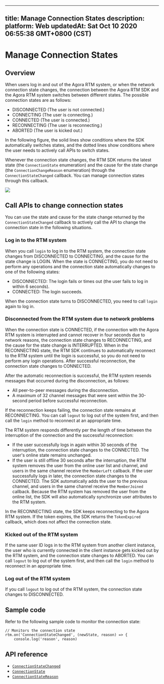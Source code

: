 
---
title: Manage Connection States
description: 
platform: Web
updatedAt: Sat Oct 10 2020 06:55:38 GMT+0800 (CST)
---
# Manage Connection States
## Overview

When users log in and out of the Agora RTM system, or when the network connection state changes, the connection between the Agora RTM SDK and the Agora RTM system switches between different states. The possible connection states are as follows:

- DISCONNECTED (The user is not connected.)
- CONNECTING (The user is connecting.)
- CONNECTED (The user is connected.)
- RECONNECTING (The user is reconnecting.)
- ABORTED (The user is kicked out.)

In the following figure, the solid lines show conditions where the SDK automatically switches states, and the dotted lines show conditions where the user needs to actively call APIs to switch states.


<div class="alert note">Whenever the connection state changes, the RTM SDK returns the latest state (the <code>ConnectionState</code> enumeration) and the cause for the state change (the <code>ConnectionChangeReason</code> enumeration) through the <code>ConnectionStateChanged</code> callback. You can manage connection states through this callback.</div>

![](https://web-cdn.agora.io/docs-files/1602312695250)

## Call APIs to change connection states

You can use the state and cause for the state change returned by the `ConnectionStateChanged` callback to actively call the API to change the connection state in the following situations.

### Log in to the RTM system

When you call `login` to log in to the RTM system, the connection state changes from DISCONNECTED to CONNECTING, and the cause for the state change is LOGIN. When the state is CONNECTING, you do not need to perform any operations and the connection state automatically changes to one of the following states:

- DISCONNECTED: The login fails or times out (the user fails to log in within 6 seconds).
- CONNECTED: The login succeeds. 

When the connection state turns to DISCONNECTED, you need to call `login` again to log in.

### Disconnected from the RTM system due to network problems

When the connection state is CONNECTED, if the connection with the Agora RTM system is interrupted and cannot recover in four seconds due to network reasons, the connection state changes to RECONNECTING, and the cause for the state change is INTERRUPTED. When in the RECONNECTING state, the RTM SDK continues to automatically reconnect to the RTM system until the login is successful, so you do not need to perform any login operations. After successful reconnection, the connection state changes to CONNECTED.


After the automatic reconnection is successful, the RTM system resends messages that occurred during the disconnection, as follows:

- All peer-to-peer messages during the disconnection.
- A maximum of 32 channel messages that were sent within the 30-second period before successful reconnection. 


If the reconnection keeps failing, the connection state remains at RECONNECTING. You can call `logout` to log out of the system first, and then call the `login` method to reconnect at an appropriate time.


The RTM system responds differently per the length of time between the interruption of the connection and the successful reconnection:

- If the user successfully logs in again within 30 seconds of the interruption, the connection state changes to the CONNECTED. The user's online state remains unchanged.
- If the user is still offline 30 seconds after the interruption, the RTM system removes the user from the online user list and channel, and users in the same channel receive the `MemberLeft` callback. If the user successfully logs in later, the connection state changes to the CONNECTED. The SDK automatically adds the user to the previous channel, and users in the same channel receive the `MemberJoined` callback. Because the RTM system has removed the user from the online list, the SDK will also automatically synchronize user attributes to the RTM system.


In the RECONNECTING state, the SDK keeps reconnecting to the Agora RTM system. If the token expires, the SDK returns the `TokenExpired` callback, which does not affect the connection state.


### Kicked out of the RTM system

If the same user ID logs in to the RTM system from another client instance, the user who is currently connected in the client instance gets kicked out by the RTM system, and the connection state changes to ABORTED. You can call `logout` to log out of the system first, and then call the `login` method to reconnect in an appropriate time. 

### Log out of the RTM system

If you call `logout` to log out of the RTM system, the connection state changes to DISCONNECTED.

## Sample code

Refer to the following sample code to monitor the connection state:

```
// Monitors the connection state
rtm.on('ConnectionStateChanged', (newState, reason) => {
    console.log('reason', reason)
```


## API reference

- [`ConnectionStateChanged`](https://docs.agora.io/en/Real-time-Messaging/API%20Reference/RTM_web/interfaces/rtmevents.rtmclientevents.html#connectionstatechanged)
- [`ConnectionState`](https://docs.agora.io/en/Real-time-Messaging/API%20Reference/RTM_web/enums/rtmstatuscode.connectionstate.html)
- [`ConnectionStateReason`](https://docs.agora.io/en/Real-time-Messaging/API%20Reference/RTM_web/enums/rtmstatuscode.connectionchangereason.html)
